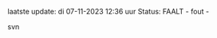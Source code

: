 laatste update: 
di 07-11-2023 12:36   uur 
Status: FAALT - fout - 
<div class="service R">svn</div>